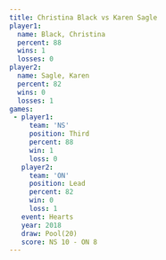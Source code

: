 ```yaml
---
title: Christina Black vs Karen Sagle
player1:                
  name: Black, Christina
  percent: 88           
  wins: 1               
  losses: 0             
player2:                
  name: Sagle, Karen    
  percent: 82           
  wins: 0               
  losses: 1             
games:
 - player1:         
     team: 'NS'     
     position: Third
     percent: 88    
     win: 1         
     loss: 0        
   player2:        
     team: 'ON'    
     position: Lead
     percent: 82   
     win: 0        
     loss: 1       
   event: Hearts      
   year: 2018         
   draw: Pool(20)     
   score: NS 10 - ON 8
---
```

